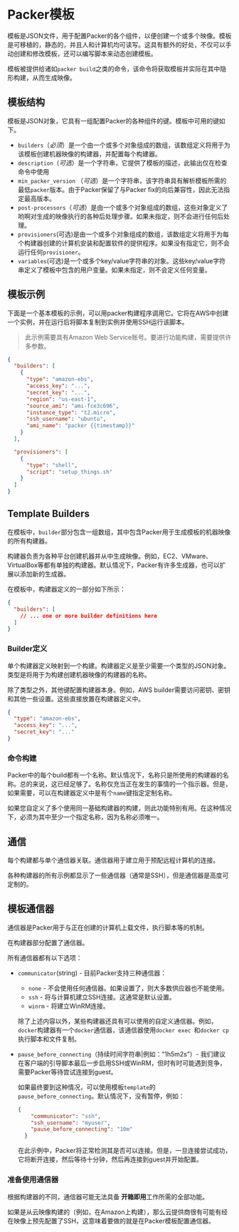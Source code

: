 # Packer模板

模板是JSON文件，用于配置Packer的各个组件，以便创建一个或多个映像。模板是可移植的，静态的，并且人和计算机均可读写。这具有额外的好处，不仅可以手动创建和修改模板，还可以编写脚本来动态创建模板。

模板被提供给诸如`packer build`之类的命令，该命令将获取模板并实际在其中隐形构建，从而生成映像。

## 模板结构

模板是JSON对象，它具有一组配置Packer的各种组件的键。模板中可用的键如下。

- `builders`（*必须*）是一个由一个或多个对象组成的数组，该数组定义将用于为该模板创建机器映像的构建器，并配置每个构建器。
- `description`（*可选*）是一个字符串，它提供了模板的描述，此输出仅在检查命令中使用
- `min_packer_version` （*可选*）是一个字符串，该字符串具有解析模板所需的最低`packer`版本。由于Packer保留了与Packer fix的向后兼容性，因此无法指定最高版本。
- `post-processors`（*可选*）是由一个或多个对象组成的数组，这些对象定义了哟啊对生成的映像执行的各种后处理步骤。如果未指定，则不会进行任何后处理。
- `provisioners`(可选)是由一个或多个对象组成的数组，该数组定义将用于为每个构建器创建的计算机安装和配置软件的提供程序。如果没有指定它，则不会运行任何`provisioner`。
- `variables`(可选)是一个或多个key/value字符串的对象。这些key/value字符串定义了模板中包含的用户变量。如果未指定，则不会定义任何变量。

## 模板示例

下面是一个基本模板的示例，可以用packer构建程序调用它。它将在AWS中创建一个实例，并在运行后将脚本复制到实例并使用SSH运行该脚本。

> 此示例需要具有Amazon Web Service账号。要进行功能构建，需要提供许多参数。

```json
{
  "builders": [
    {
      "type": "amazon-ebs",
      "access_key": "...",
      "secret_key": "...",
      "region": "us-east-1",
      "source_ami": "ami-fce3c696",
      "instance_type": "t2.micro",
      "ssh_username": "ubuntu",
      "ami_name": "packer {{timestamp}}"
    }
  ],

  "provisioners": [
    {
      "type": "shell",
      "script": "setup_things.sh"
    }
  ]
}
```

## Template Builders

在模板中，`builder`部分包含一组数组，其中包含Packer用于生成模板的机器映像的所有构建器。

构建器负责为各种平台创建机器并从中生成映像。例如，EC2、VMware、VirtualBox等都有单独的构建器。默认情况下，Packer有许多生成器，也可以扩展以添加新的生成器。

在模板中，构建器定义的一部分如下所示：

```json
{
  "builders": [
    // ... one or more builder definitions here
  ]
}
```

### Builder定义

单个构建器定义映射到一个构建。构建器定义是至少需要一个类型的JSON对象。类型是将用于为构建创建机器映像的构建器的名称。

除了类型之外，其他键配置构建器本身。例如，AWS builder需要访问密钥、密钥和其他一些设置。这些直接放置在构建器定义中。

```json
{
  "type": "amazon-ebs",
  "access_key": "...",
  "secret_key": "..."
}
```

### 命令构建

Packer中的每个build都有一个名称。默认情况下，名称只是所使用的构建器的名称。总的来说，这已经足够了。名称仅充当正在发生的事情的一个指示器。但是，如果需要，可以在构建器定义中是有个`name`键指定定制名称。

如果您自定义了多个使用同一基础构建器的构建，则此功能特别有用。在这种情况下，必须为其中至少一个指定名称，因为名称必须唯一。

## 通信

每个构建都与单个通信器关联。通信器用于建立用于预配远程计算机的连接。

各种构建器的所有示例都显示了一些通信器（通常是SSH），但是通信器是高度可定制的。

## 模板通信器

通信器是Packer用于与正在创建的计算机上载文件，执行脚本等的机制。

在构建器部分配置了通信器。

所有通信器都有以下选项：

- `communicator`(string) - 目前Packer支持三种通信器：

  - `none` - 不会使用任何通信器。如果设置了，则大多数供应器也不能使用。
  - `ssh` - 将与计算机建立SSH连接。这通常是默认设置。
  - `winrm` - 将建立WinRM连接。

  除了上述内容以外，某些构建器还具有可以使用的自定义通信器。例如，`docker`构建器有一个`docker`通信器，该通信器使用`docker exec `和`docker cp`执行脚本和文件复制。
  
- `pause_before_connecting`（持续时间字符串|例如：“1h5m2s”）- 我们建议在客户端的引导脚本最后一步启用SSH或WinRM，但时有时可能遇到竞争，需要Packer等待尝试连接到guest。

  如果最终要到这种情况，可以使用模板`template`的`pause_before_connecting`。默认情况下，没有暂停，例如：

  ```json
  {
      "communicator": "ssh",
      "ssh_username": "myuser",
      "pause_before_connecting": "10m"
    }
  ```

  在此示例中，Packer将正常检测其是否可以连接。但是，一旦连接尝试成功，它将断开连接，然后等待十分钟，然后再连接到guest并开始配置。

### 准备使用通信器

根据构建器的不同，通信器可能无法具备 **开箱即用**工作所需的全部功能。

如果是从云映像构建的（例如，在Amazon上构建），那么云提供商很有可能有经在映像上预先配置了SSH，这意味着要做的就是在Packer模板配置通信器。



